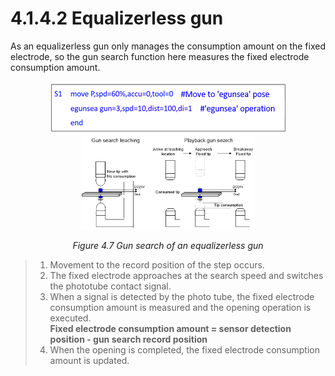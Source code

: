 ﻿# 4.1.4.2 Equalizerless gun

As an equalizerless gun only manages the consumption amount on the fixed electrode, so the gun search function here measures the fixed electrode consumption amount.


<p align=center>
 <img src="../../../_assets/image_64_eng.png"></img>
 <img src="../../../_assets/image_34_eng.png" width="55%"></img>
 <em><p align="center">Figure 4.7 Gun search of an equalizerless gun</p></em>
</p>


>1. Movement to the record position of the step occurs.
>2. The fixed electrode approaches at the search speed and switches the phototube contact signal.
>3.  When a signal is detected by the photo tube, the fixed electrode consumption amount is measured and the opening operation is executed.  
 >   **Fixed electrode consumption amount = sensor detection position - gun search record position**  
>4. When the opening is completed, the fixed electrode consumption amount is updated.

